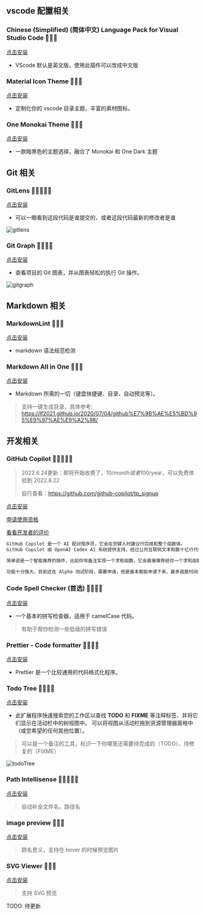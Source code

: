 ## vscode 配置相关

### Chinese (Simplified) (简体中文) Language Pack for Visual Studio Code 🌟🌟🌟

[点击安装](https://marketplace.visualstudio.com/items?itemName=MS-CEINTL.vscode-language-pack-zh-hans)

- VScode 默认是英文版，使用此插件可以改成中文版

### Material Icon Theme 🌟🌟🌟

[点击安装](https://marketplace.visualstudio.com/items?itemName=PKief.material-icon-theme)

- 定制化你的 vscode 目录主题，丰富的素材图标。

### One Monokai Theme 🌟🌟🌟

[点击安装](https://marketplace.visualstudio.com/items?itemName=azemoh.one-monokai)

- 一款暗黑色的主题选择，融合了 Monokai 和 One Dark 主题

## Git 相关

### GitLens 🌟🌟🌟🌟🌟

[点击安装](https://marketplace.visualstudio.com/items?itemName=eamodio.gitlens)

- 可以一眼看到这段代码是谁提交的，或者这段代码最新的修改者是谁

![gitlens](../../public/images/gitlens.png)

### Git Graph 🌟🌟🌟🌟

[点击安装](https://marketplace.visualstudio.com/items?itemName=mhutchie.git-graph)

- 查看项目的 Git 图表，并从图表轻松的执行 Git 操作。

![gitgraph](../../public/images/gitgraph.png)

## Markdown 相关

### MarkdownLint 🌟🌟🌟

[点击安装](https://marketplace.visualstudio.com/items?itemName=DavidAnson.vscode-markdownlint)

- markdown 语法规范检测

### Markdown All in One 🌟🌟🌟

[点击安装](https://marketplace.visualstudio.com/items?itemName=yzhang.markdown-all-in-one)

- Markdown 所需的一切（键盘快捷键、目录、自动预览等）。

> 支持一键生成目录，具体参考: <https://lf2021.github.io/2020/07/04/github%E7%9B%AE%E5%BD%95%E9%97%AE%E9%A2%98/>

## 开发相关

### GitHub Copilot 🌟🌟🌟🌟🌟

> 2022.6.24更新：即将开始收费了，10$/month 或者 100$/year，可以免费体验到 2022.8.22
> 
> 自行查看：https://github.com/github-copilot/tp_signup

[点击安装](https://marketplace.visualstudio.com/items?itemName=GitHub.copilot)

[申请使用资格](https://copilot.github.com/)

[看看开发者的评价](https://www.zhihu.com/question/470873369)

```txt
GitHub Copilot 是一个 AI 配对程序员，它会在您键入时建议行完成和整个函数体。
GitHub Copilot 由 OpenAI Codex AI 系统提供支持，经过公共互联网文本和数十亿行代码的训练。

简单说是一个智能推荐的插件，比如你写备注实现一个求和函数，它会直接推荐给你一个求和函数。

功能十分强大，目前还在 Alpha 测试阶段，需要申请，但是基本都能申请下来，最多就是时间长短的问题。
```

### Code Spell Checker (首选) 🌟🌟🌟🌟

[点击安装](https://marketplace.visualstudio.com/items?itemName=streetsidesoftware.code-spell-checker)

- 一个基本的拼写检查器，适用于 camelCase 代码。

> 有助于帮你检测一些低级的拼写错误

### Prettier - Code formatter 🌟🌟🌟🌟

[点击安装](https://marketplace.visualstudio.com/items?itemName=esbenp.prettier-vscode)

- Prettier 是一个比较通用的代码格式化程序。

### Todo Tree 🌟🌟🌟🌟

[点击安装](https://marketplace.visualstudio.com/items?itemName=Gruntfuggly.todo-tree)

- 此扩展程序快速搜索您的工作区以查找 **TODO** 和 **FIXME** 等注释标签，并将它们显示在活动栏中的树视图中。 可以将视图从活动栏拖到资源管理器窗格中（或您希望的任何其他位置）。

> 可以是一个备注的工具，标识一下你哪里还需要待完成的（TODO）、待修复的（FIXME）

![todoTree](../../public/images/todotree.png)

### Path Intellisense 🌟🌟🌟🌟🌟

[点击安装](https://marketplace.visualstudio.com/items?itemName=christian-kohler.path-intellisense)

> 自动补全文件名，路径名

### image preview 🌟🌟🌟

[点击安装](https://marketplace.visualstudio.com/items?itemName=kisstkondoros.vscode-gutter-preview)

> 顾名思义，支持在 hover 的时候预览图片

### SVG Viewer 🌟🌟🌟

[点击安装](https://marketplace.visualstudio.com/items?itemName=cssho.vscode-svgviewer)

> 支持 SVG 预览

TODO: 待更新
